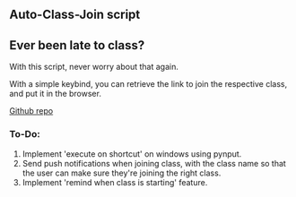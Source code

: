 ## Auto-Class-Join script

## Ever been late to class?
With this script, never worry about that again. 

With a simple keybind, you can retrieve the link to join the respective class, and put it in the browser.

[Github repo](https://github.com/Phantasm702/Auto-Join-Class)


### To-Do:
1) Implement 'execute on shortcut' on windows using pynput.  
2) Send push notifications when joining class, with the class name so that the user can make sure they're joining the right class.  
3) Implement 'remind when class is starting' feature.  